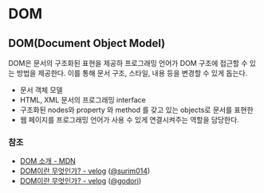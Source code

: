 # DOM

## DOM\(Document Object Model\)

DOM은 문서의 구조화된 표현을 제공하 프로그래밍 언어가 DOM 구조에 접근할 수 있는 방법을 제공한다. 이를 통해 문서 구조, 스타일, 내용 등을 변경할 수 있게 돕는다.

* 문서 객체 모델
* HTML, XML 문서의 프로그래밍 interface
* 구조화된 nodes와 property 와 method 를 갖고 있는 objects로 문서를 표현한 
* 웹 페이지를 프로그래밍 언어가 사용 수 있게 연결시켜주는 역할을 담당한다.

### 참조

* [DOM 소개 - MDN](https://developer.mozilla.org/ko/docs/Web/API/Document_Object_Model/%EC%86%8C%EA%B0%9C)
* [DOM이란 무엇인가? - velog](https://velog.io/@surim014/DOM%EC%9D%B4%EB%9E%80-%EB%AC%B4%EC%97%87%EC%9D%B8%EA%B0%80) \([@surim014](https://velog.io/@surim014)\)
* [DOM이란 무엇인가? - velog](https://velog.io/@godori/DOM%EC%9D%B4%EB%9E%80-%EB%AC%B4%EC%97%87%EC%9D%B8%EA%B0%80) \([@godori](https://velog.io/@godori)\)

